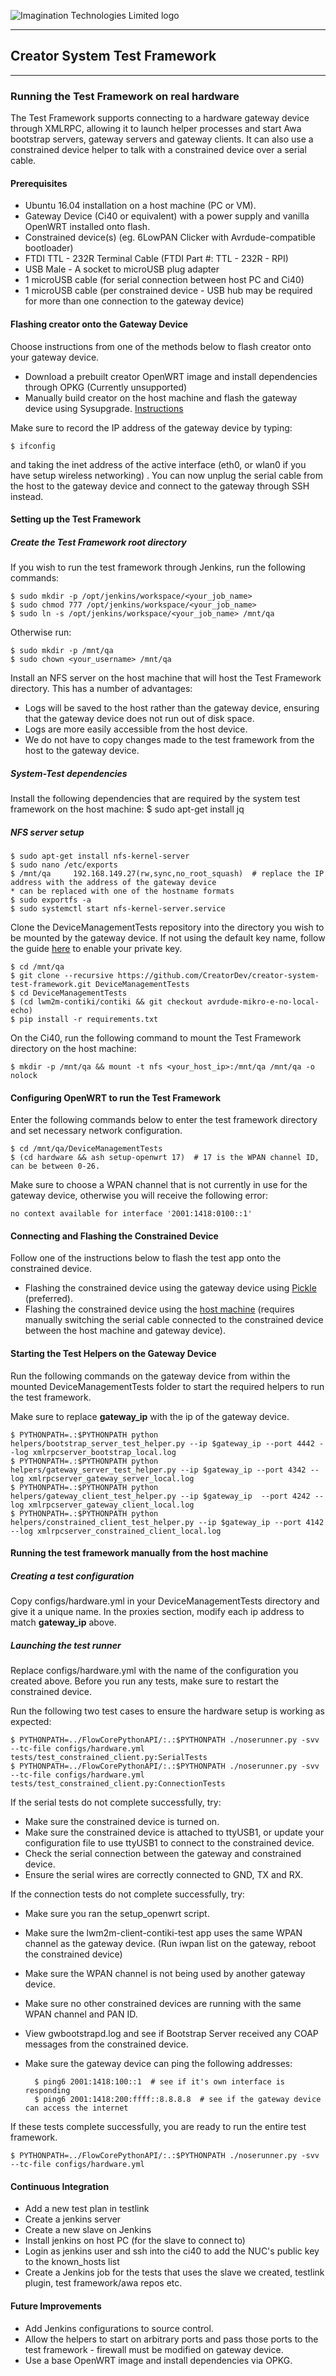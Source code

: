 ![Imagination Technologies Limited logo](../images/img.png)

----

## Creator System Test Framework

----

### Running the Test Framework on real hardware

The Test Framework supports connecting to a hardware gateway device through XMLRPC, allowing it to launch helper processes
and start Awa bootstrap servers, gateway servers and gateway clients. It can also use a constrained device helper to talk
with a constrained device over a serial cable.

#### Prerequisites

* Ubuntu 16.04 installation on a host machine (PC or VM).
* Gateway Device (Ci40 or equivalent) with a power supply and vanilla OpenWRT installed onto flash.
* Constrained device(s) (eg. 6LowPAN Clicker with Avrdude-compatible bootloader)
* FTDI TTL - 232R Terminal Cable (FTDI Part #: TTL - 232R - RPI)
* USB Male - A socket to microUSB plug adapter
* 1 microUSB cable (for serial connection between host PC and Ci40)
* 1 microUSB cable (per constrained device - USB hub may be required for more than one connection to the gateway device)


#### Flashing creator onto the Gateway Device

Choose instructions from one of the methods below to flash creator onto your gateway device. 

* Download a prebuilt creator OpenWRT image and install dependencies through OPKG (Currently unsupported)
* Manually build creator on the host machine and flash the gateway device using Sysupgrade. [Instructions](doc/hardware/manually_building_creator.md)

Make sure to record the IP address of the gateway device by typing:

    $ ifconfig

and taking the inet address of the active interface (eth0, or wlan0 if you have setup wireless networking)
. You can now unplug the serial cable from the host to the gateway device and connect to the gateway through SSH instead.

#### Setting up the Test Framework

##### Create the Test Framework root directory

If you wish to run the test framework through Jenkins, run the following commands:

    $ sudo mkdir -p /opt/jenkins/workspace/<your_job_name>
    $ sudo chmod 777 /opt/jenkins/workspace/<your_job_name>
    $ sudo ln -s /opt/jenkins/workspace/<your_job_name> /mnt/qa

Otherwise run:

    $ sudo mkdir -p /mnt/qa
    $ sudo chown <your_username> /mnt/qa


Install an NFS server on the host machine that will host the Test Framework directory. This has a number of advantages:
* Logs will be saved to the host rather than the gateway device, ensuring that the gateway device does not run out of disk space.
* Logs are more easily accessible from the host device.
* We do not have to copy changes made to the test framework from the host to the gateway device.

##### System-Test dependencies
Install the following dependencies that are required by the system test framework on the host machine:
    $ sudo apt-get install jq


##### NFS server setup
    
    $ sudo apt-get install nfs-kernel-server
    $ sudo nano /etc/exports
    $ /mnt/qa     192.168.149.27(rw,sync,no_root_squash)  # replace the IP address with the address of the gateway device
    * can be replaced with one of the hostname formats
    $ sudo exportfs -a
    $ sudo systemctl start nfs-kernel-server.service

Clone the DeviceManagementTests repository into the directory you wish to be mounted by the gateway device.
If not using the default key name, follow the guide [here](http://stackoverflow.com/questions/4565700/specify-private-ssh-key-to-use-when-executing-shell-command-with-or-without-ruby/11251797#11251797) 
to enable your private key.

    $ cd /mnt/qa
    $ git clone --recursive https://github.com/CreatorDev/creator-system-test-framework.git DeviceManagementTests
    $ cd DeviceManagementTests
    $ (cd lwm2m-contiki/contiki && git checkout avrdude-mikro-e-no-local-echo)
    $ pip install -r requirements.txt
    

On the Ci40, run the following command to mount the Test Framework directory on the host machine:

    $ mkdir -p /mnt/qa && mount -t nfs <your_host_ip>:/mnt/qa /mnt/qa -o nolock

#### Configuring OpenWRT to run the Test Framework

Enter the following commands below to enter the test framework directory and set necessary network configuration.

    $ cd /mnt/qa/DeviceManagementTests
    $ (cd hardware && ash setup-openwrt 17)  # 17 is the WPAN channel ID, can be between 0-26. 
    
Make sure to choose a WPAN channel that is not currently in use for the gateway device, otherwise you will receive the following error:

`no context available for interface '2001:1418:0100::1'`


#### Connecting and Flashing the Constrained Device

Follow one of the instructions below to flash the test app onto the constrained device.
* Flashing the constrained device using the gateway device using [Pickle](doc/hardware/flashing_constrained_device_from_gateway.md) (preferred).
* Flashing the constrained device using the [host machine](doc/hardware/flashing_constrained_device_from_host.md) 
(requires manually switching the serial cable connected to the constrained device between the host machine and gateway device).


#### Starting the Test Helpers on the Gateway Device

Run the following commands on the gateway device from within the mounted DeviceManagementTests folder to start the required helpers to run the test framework. 

Make sure to replace **gateway_ip** with the ip of the gateway device.

    $ PYTHONPATH=.:$PYTHONPATH python helpers/bootstrap_server_test_helper.py --ip $gateway_ip --port 4442 --log xmlrpcserver_bootstrap_local.log
    $ PYTHONPATH=.:$PYTHONPATH python helpers/gateway_server_test_helper.py --ip $gateway_ip --port 4342 --log xmlrpcserver_gateway_server_local.log
    $ PYTHONPATH=.:$PYTHONPATH python helpers/gateway_client_test_helper.py --ip $gateway_ip  --port 4242 --log xmlrpcserver_gateway_client_local.log
    $ PYTHONPATH=.:$PYTHONPATH python helpers/constrained_client_test_helper.py --ip $gateway_ip --port 4142 --log xmlrpcserver_constrained_client_local.log


#### Running the test framework manually from the host machine

##### Creating a test configuration
Copy configs/hardware.yml in your DeviceManagementTests directory and give it a unique name. In the proxies section, modify each ip address to match
**gateway_ip** above.

##### Launching the test runner
Replace configs/hardware.yml with the name of the configuration you created above. Before you run any tests, make sure to restart the constrained device.

Run the following two test cases to ensure the hardware setup is working as expected:

    $ PYTHONPATH=../FlowCorePythonAPI/:.:$PYTHONPATH ./noserunner.py -svv --tc-file configs/hardware.yml tests/test_constrained_client.py:SerialTests
    $ PYTHONPATH=../FlowCorePythonAPI/:.:$PYTHONPATH ./noserunner.py -svv --tc-file configs/hardware.yml tests/test_constrained_client.py:ConnectionTests

If the serial tests do not complete successfully, try:
* Make sure the constrained device is turned on.
* Make sure the constrained device is attached to ttyUSB1, or update your configuration file to use ttyUSB1 to connect to the constrained device.
* Check the serial connection between the gateway and constrained device.
* Ensure the serial wires are correctly connected to GND, TX and RX.

If the connection tests do not complete successfully, try:
* Make sure you ran the setup_openwrt script.
* Make sure the lwm2m-client-contiki-test app uses the same WPAN channel as the gateway device. (Run iwpan list on the gateway, reboot the constrained device)
* Make sure the WPAN channel is not being used by another gateway device.
* Make sure no other constrained devices are running with the same WPAN channel and PAN ID.
* View gwbootstrapd.log and see if Bootstrap Server received any COAP messages from the constrained device.
* Make sure the gateway device can ping the following addresses:
    
        $ ping6 2001:1418:100::1  # see if it's own interface is responding
        $ ping6 2001:1418:200:ffff::8.8.8.8  # see if the gateway device can access the internet

If these tests complete successfully, you are ready to run the entire test framework.

    $ PYTHONPATH=../FlowCorePythonAPI/:.:$PYTHONPATH ./noserunner.py -svv --tc-file configs/hardware.yml

#### Continuous Integration

* Add a new test plan in testlink
* Create a jenkins server
* Create a new slave on Jenkins
* Install jenkins on host PC (for the slave to connect to)
* Login as jenkins user and ssh into the ci40 to add the NUC's public key to the known_hosts list
* Create a Jenkins job for the tests that uses the slave we created, testlink plugin, test framework/awa repos etc.

#### Future Improvements

* Add Jenkins configurations to source control.
* Allow the helpers to start on arbitrary ports and pass those ports to the test framework - 
firewall must be modified on gateway device.
* Use a base OpenWRT image and install dependencies via OPKG.



